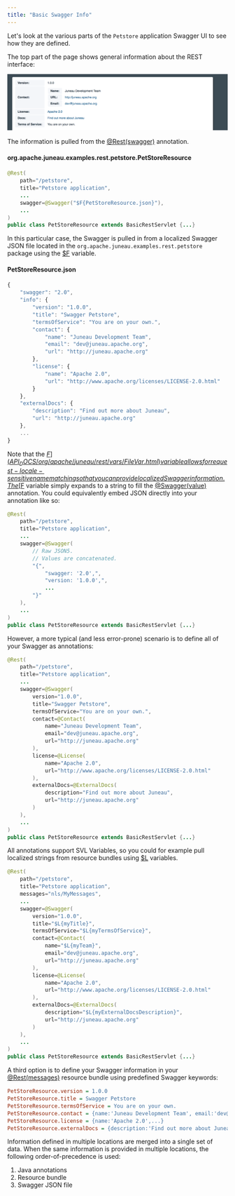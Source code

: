 ```yaml
---
title: "Basic Swagger Info"
---
```


Let's look at the various parts of the `Petstore` application Swagger UI to see how they are defined.

The top part of the page shows general information about the REST interface:

![Swagger Basic Info](/img/doc-files/jrs.Swagger.3.png)

The information is pulled from the [@Rest(swagger)](API_DOCS/org/apache/juneau/rest/annotation/Rest.html#swagger())
annotation.

#### org.apache.juneau.examples.rest.petstore.PetStoreResource

```java
@Rest(
    path="/petstore",
    title="Petstore application",
    ...
    swagger=@Swagger("$F{PetStoreResource.json}"),
    ...
)
public class PetStoreResource extends BasicRestServlet {...}
```

In this particular case, the Swagger is pulled in from a localized Swagger JSON file located in the `org.apache.juneau.examples.rest.petstore` package using the [$F](API_DOCS/org/apache/juneau/rest/vars/FileVar.html) variable.

#### PetStoreResource.json

```js
{
    "swagger": "2.0",
    "info": {
        "version": "1.0.0",
        "title": "Swagger Petstore",
        "termsOfService": "You are on your own.",
        "contact": {
            "name": "Juneau Development Team",
            "email": "dev@juneau.apache.org",
            "url": "http://juneau.apache.org"
        },
        "license": {
            "name": "Apache 2.0",
            "url": "http://www.apache.org/licenses/LICENSE-2.0.html"
        }
    },
    "externalDocs": {
        "description": "Find out more about Juneau",
        "url": "http://juneau.apache.org"
    },
    ...
}
```

Note that the [$F](API_DOCS/org/apache/juneau/rest/vars/FileVar.html) variable allows for request-locale-sensitive
name matching so that you can provide localized Swagger information.
The [$F](API_DOCS/org/apache/juneau/rest/vars/FileVar.html) variable simply expands to a string to fill the [@Swagger(value)](API_DOCS/org/apache/juneau/rest/annotation/Swagger.html#value()) annotation.
You could equivalently embed JSON directly into your annotation like so:

```java
@Rest(
    path="/petstore",
    title="Petstore application",
    ...
    swagger=@Swagger(
        // Raw JSON5.
        // Values are concatenated.
        "{",
            "swagger: '2.0',",
            "version: '1.0.0',",
            ...
        "}"
    ),
    ...
)
public class PetStoreResource extends BasicRestServlet {...}
```

However, a more typical (and less error-prone) scenario is to define all of your Swagger as annotations:

```java
@Rest(
    path="/petstore",
    title="Petstore application",
    ...
    swagger=@Swagger(
        version="1.0.0",
        title="Swagger Petstore",
        termsOfService="You are on your own.",
        contact=@Contact(
            name="Juneau Development Team",
            email="dev@juneau.apache.org",
            url="http://juneau.apache.org"
        ),
        license=@License(
            name="Apache 2.0",
            url="http://www.apache.org/licenses/LICENSE-2.0.html"
        ),
        externalDocs=@ExternalDocs(
            description="Find out more about Juneau",
            url="http://juneau.apache.org"
        )
    ),
    ...
)
public class PetStoreResource extends BasicRestServlet {...}
```

All annotations support SVL Variables, so you could for example pull localized strings from resource bundles using [$L](API_DOCS/org/apache/juneau/rest/vars/LocalizationVar.html) variables.

```java
@Rest(
    path="/petstore",
    title="Petstore application",
    messages="nls/MyMessages",
    ...
    swagger=@Swagger(
        version="1.0.0",
        title="$L{myTitle}",
        termsOfService="$L{myTermsOfService}",
        contact=@Contact(
            name="$L{myTeam}",
            email="dev@juneau.apache.org",
            url="http://juneau.apache.org"
        ),
        license=@License(
            name="Apache 2.0",
            url="http://www.apache.org/licenses/LICENSE-2.0.html"
        ),
        externalDocs=@ExternalDocs(
            description="$L{myExternalDocsDescription}",
            url="http://juneau.apache.org"
        )
    ),
    ...
)
public class PetStoreResource extends BasicRestServlet {...}
```

A third option is to define your Swagger information in your [@Rest(messages)](API_DOCS/org/apache/juneau/rest/annotation/Rest.html#messages) resource bundle using predefined Swagger keywords:

```ini
PetStoreResource.version = 1.0.0
PetStoreResource.title = Swagger Petstore
PetStoreResource.termsOfService = You are on your own.
PetStoreResource.contact = {name:'Juneau Development Team', email:'dev@juneau.apache.org',...}
PetStoreResource.license = {name:'Apache 2.0',...}
PetStoreResource.externalDocs = {description:'Find out more about Juneau',...}
```

Information defined in multiple locations are merged into a single set of data.
When the same information is provided in multiple locations, the following order-of-precedence is used:

1. Java annotations
2. Resource bundle
3. Swagger JSON file